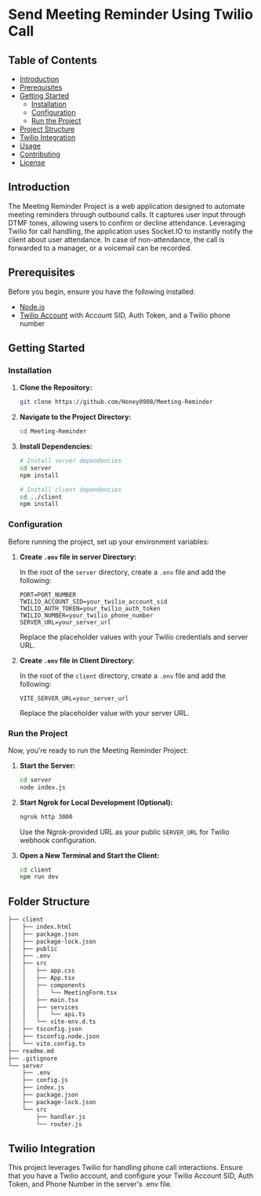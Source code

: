 # Send Meeting Reminder Using Twilio Call

## Table of Contents

- [Introduction](#introduction)
- [Prerequisites](#prerequisites)
- [Getting Started](#getting-started)
  - [Installation](#installation)
  - [Configuration](#configuration)
  - [Run the Project](#run-the-project)
- [Project Structure](#project-structure)
- [Twilio Integration](#twilio-integration)
- [Usage](#usage)
- [Contributing](#contributing)
- [License](#license)

## Introduction

The Meeting Reminder Project is a web application designed to automate meeting reminders through outbound calls. It captures user input through DTMF tones, allowing users to confirm or decline attendance. Leveraging Twilio for call handling, the application uses Socket.IO to instantly notify the client about user attendance. In case of non-attendance, the call is forwarded to a manager, or a voicemail can be recorded.

## Prerequisites

Before you begin, ensure you have the following installed:

- [Node.js](https://nodejs.org/)
- [Twilio Account](https://www.twilio.com/) with Account SID, Auth Token, and a Twilio phone number

## Getting Started

### Installation

1. **Clone the Repository:**

   ```bash
   git clone https://github.com/Honey0908/Meeting-Reminder
   ```

2. **Navigate to the Project Directory:**

   ```bash
   cd Meeting-Reminder
   ```

3. **Install Dependencies:**

   ```bash
   # Install server dependencies
   cd server
   npm install

   # Install client dependencies
   cd ../client
   npm install
   ```

### Configuration

Before running the project, set up your environment variables:

1. **Create `.env` file in server Directory:**

   In the root of the `server` directory, create a `.env` file and add the following:

   ```env
   PORT=PORT_NUMBER
   TWILIO_ACCOUNT_SID=your_twilio_account_sid
   TWILIO_AUTH_TOKEN=your_twilio_auth_token
   TWILIO_NUMBER=your_twilio_phone_number
   SERVER_URL=your_server_url
   ```

   Replace the placeholder values with your Twilio credentials and server URL.

2. **Create `.env` file in Client Directory:**

   In the root of the `client` directory, create a `.env` file and add the following:

   ```env
   VITE_SERVER_URL=your_server_url
   ```

   Replace the placeholder value with your server URL.

### Run the Project

Now, you're ready to run the Meeting Reminder Project:

1. **Start the Server:**

   ```bash
   cd server
   node index.js
   ```

2. **Start Ngrok for Local Development (Optional):**

   ```bash
   ngrok http 3000
   ```

   Use the Ngrok-provided URL as your public `SERVER_URL` for Twilio webhook configuration.

3. **Open a New Terminal and Start the Client:**
   ```bash
   cd client
   npm run dev
   ```

## Folder Structure

```bash
├── client
│   ├── index.html
│   ├── package.json
│   ├── package-lock.json
│   ├── public
│   ├── .env
│   ├── src
│   │   ├── app.css
│   │   ├── App.tsx
│   │   ├── components
│   │   │   └── MeetingForm.tsx
│   │   ├── main.tsx
│   │   ├── services
│   │   │   └── api.ts
│   │   └── vite-env.d.ts
│   ├── tsconfig.json
│   ├── tsconfig.node.json
│   └── vite.config.ts
├── readme.md
├── .gitignore
└── server
    ├── .env
    ├── config.js
    ├── index.js
    ├── package.json
    ├── package-lock.json
    └── src
        ├── handler.js
        └── router.js
```

## Twilio Integration

This project leverages Twilio for handling phone call interactions. Ensure that you have a Twilio account, and configure your Twilio Account SID, Auth Token, and Phone Number in the server's .env file.
